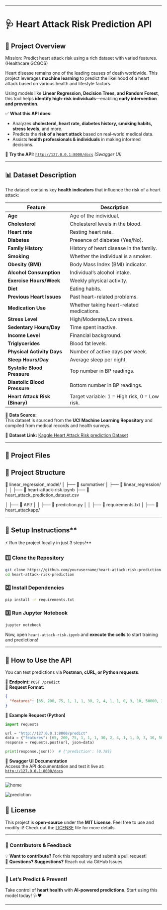 
---

# **🩺 Heart Attack Risk Prediction API**

## **🏥 Project Overview**
Mission: Predict heart attack risk using a rich dataset with varied features.(Healthcare GCGOS)

Heart disease remains one of the leading causes of death worldwide. This project leverages **machine learning** to predict the likelihood of a heart attack based on various health and lifestyle factors.  

Using models like **Linear Regression, Decision Trees, and Random Forest**, this tool helps **identify high-risk individuals**—enabling **early intervention and prevention**.  

✅ **What this API does:**  
- Analyzes **cholesterol, heart rate, diabetes history, smoking habits, stress levels**, and more.  
- Predicts the **risk of a heart attack** based on real-world medical data.  
- Assists **health professionals & individuals** in making informed decisions.  

🔗 **Try the API:** [`http://127.0.0.1:8000/docs`](http://127.0.0.1:8000/docs) _(Swagger UI)_  

---

## **📊 Dataset Description**  

The dataset contains key **health indicators** that influence the risk of a heart attack:  

| **Feature**               | **Description** |
|---------------------------|---------------|
| **Age**                   | Age of the individual. |
| **Cholesterol**           | Cholesterol levels in the blood. |
| **Heart rate**            | Resting heart rate. |
| **Diabetes**              | Presence of diabetes (Yes/No). |
| **Family History**        | History of heart disease in the family. |
| **Smoking**               | Whether the individual is a smoker. |
| **Obesity (BMI)**         | Body Mass Index (BMI) indicator. |
| **Alcohol Consumption**   | Individual’s alcohol intake. |
| **Exercise Hours/Week**   | Weekly physical activity. |
| **Diet**                  | Eating habits. |
| **Previous Heart Issues** | Past heart-related problems. |
| **Medication Use**        | Whether taking heart-related medications. |
| **Stress Level**          | High/Moderate/Low stress. |
| **Sedentary Hours/Day**   | Time spent inactive. |
| **Income Level**          | Financial background. |
| **Triglycerides**         | Blood fat levels. |
| **Physical Activity Days**| Number of active days per week. |
| **Sleep Hours/Day**       | Average sleep per night. |
| **Systolic Blood Pressure** | Top number in BP readings. |
| **Diastolic Blood Pressure** | Bottom number in BP readings. |
| **Heart Attack Risk (Binary)** | Target variable: 1 = High risk, 0 = Low risk. |

📌 **Data Source:**  
This dataset is sourced from the **UCI Machine Learning Repository** and compiled from medical records and health surveys.  

🔗 **Dataset Link:** [Kaggle Heart Attack Risk prediction Dataset](https://www.kaggle.com/datasets/iamsouravbanerjee/heart-attack-prediction-dataset)  

---

## **📂 Project Files**  

## 📂 Project Structure

📂 linear_regression_model/
│
├── 📁 summative/
│   ├── 📁 linear_regression/
│   │   ├── 📓 heart-attack-risk.ipynb
        ├── 📑 heart_attack_prediction_dataset.csv

│   ├── 📁 API/
│   │   ├── 📝 prediction.py
│   │   ├── 📄 requirements.txt
│   ├── 📁 heart_attackapp/

---

## 🚀 Setup Instructions**  

⚡ Run the project locally in just 3 steps!**  

### 1️⃣ Clone the Repository  
```bash
git clone https://github.com/yourusername/heart-attack-risk-prediction.git
cd heart-attack-risk-prediction
```

### 2️⃣ Install Dependencies  
```bash
pip install -r requirements.txt
```

### 3️⃣ Run Jupyter Notebook  
```bash
jupyter notebook
```
Now, open `heart-attack-risk.ipynb` and **execute the cells** to start training and predictions!  

---

## **🔧 How to Use the API**  

You can test predictions via **Postman, cURL, or Python requests**.  

🔹 **Endpoint:** `POST /predict`  
🔹 **Request Format:**  
```json
{
  "features": [65, 200, 75, 1, 1, 1, 30, 2, 4, 1, 1, 0, 3, 10, 50000, 25, 150, 3, 7, 1, 120, 10, 0, "Male", 140, 90]
}
```

🔹 **Example Request (Python)**  
```python
import requests

url = "http://127.0.0.1:8000/predict"
data = {"features": [65, 200, 75, 1, 1, 1, 30, 2, 4, 1, 1, 0, 3, 10, 50000, 25, 150, 3, 7, 1, 120, 10, 0, "Male", 140, 90]}
response = requests.post(url, json=data)

print(response.json())  # {'prediction': [0.78]}
```

🔹 **Swagger UI Documentation**  
Access the API documentation and test it live at: [`http://127.0.0.1:8000/docs`](http://127.0.0.1:8000/docs)  

---
![home](https://github.com/user-attachments/assets/81549ecf-78bc-4721-b37b-f2b1dad3552b)


![prediction](https://github.com/user-attachments/assets/6fa53bfe-731f-48c4-989a-3440f70e86af)


## **📜 License**  

This project is **open-source** under the **MIT License**. Feel free to use and modify it! Check out the [LICENSE](LICENSE) file for more details.  

---

### **🌟 Contributors & Feedback**  

💡 **Want to contribute?** Fork this repository and submit a pull request!  
📧 **Questions? Suggestions?** Reach out via GitHub Issues.  

---

### **🚀 Let’s Predict & Prevent!**  

Take control of **heart health** with **AI-powered predictions**. Start using this model today! 🩺❤️  

---

